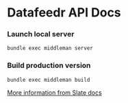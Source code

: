 # Datafeedr API Docs

### Launch local server
`bundle exec middleman server`

### Build production version
`bundle exec middleman build`

[More information from Slate docs](https://github.com/slatedocs/slate/wiki/Using-Slate-Natively#running-slate)
